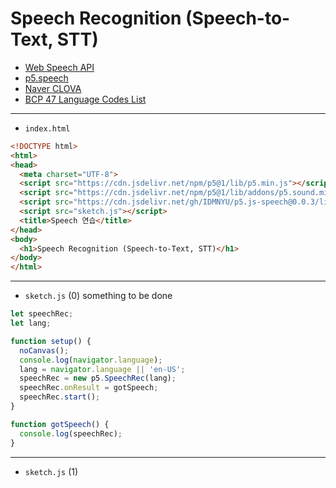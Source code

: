 # Speech Recognition (Speech-to-Text, STT)
- [Web Speech API](https://developer.mozilla.org/en-US/docs/Web/API/Web_Speech_API)
- [p5.speech](https://idmnyu.github.io/p5.js-speech/)
- [Naver CLOVA](https://clova.ai/ko)
- [BCP 47 Language Codes List](https://appmakers.dev/bcp-47-language-codes-list/)

---
 
- `index.html`

```html
<!DOCTYPE html>
<html>
<head>
  <meta charset="UTF-8">
  <script src="https://cdn.jsdelivr.net/npm/p5@1/lib/p5.min.js"></script>
  <script src="https://cdn.jsdelivr.net/npm/p5@1/lib/addons/p5.sound.min.js"></script>
  <script src="https://cdn.jsdelivr.net/gh/IDMNYU/p5.js-speech@0.0.3/lib/p5.speech.js"></script>
  <script src="sketch.js"></script>
  <title>Speech 연습</title>
</head>
<body>
  <h1>Speech Recognition (Speech-to-Text, STT)</h1>
</body>
</html>
```

---

- `sketch.js` (0) something to be done

```javascript
let speechRec;
let lang;

function setup() {
  noCanvas();
  console.log(navigator.language);
  lang = navigator.language || 'en-US';
  speechRec = new p5.SpeechRec(lang);
  speechRec.onResult = gotSpeech;
  speechRec.start();
}

function gotSpeech() {
  console.log(speechRec);
}


```

---

- `sketch.js` (1)

```javascript

```
